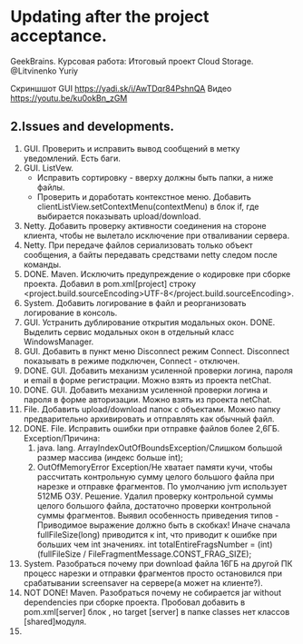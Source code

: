 # Updating after the project acceptance. 
GeekBrains. Курсовая работа: Итоговый проект Cloud Storage.
@Litvinenko Yuriy

Скриншшот GUI https://yadi.sk/i/AwTDqr84PshnQA
Видео https://youtu.be/ku0okBn_zGM

## 2.Issues and developments.
1. GUI. Проверить и исправить вывод сообщений в метку уведомлений. Есть баги.
2. GUI. ListVew. 
	- Исправить сортировку - вверху должны быть папки, а ниже файлы. 
	- Проверить и доработать контекстное меню. 
	Добавить clientListView.setContextMenu(contextMenu) в блок if, где выбирается показывать upload/download.
4. Netty. Добавить проверку активности соединения на стороне клиента, чтобы не вылетало исключение при отваливании сервера.
5. Netty. При передаче файлов сериализовать только объект сообщения, а байты передавать средствами netty следом после команды.
20. DONE. Maven. Исключить предупреждение о кодировке при сборке проекта. 
    Добавил в <properties> pom.xml[project] строку 
    <project.build.sourceEncoding>UTF-8</project.build.sourceEncoding>.
21. System. Добавить логирование в файл и реорганизовать логирование в консоль.
22. GUI. Устранить дублирование открытия модальных окон.
    DONE. Выделить сервис модальных окон в отдельный класс WindowsManager.
23. GUI. Добавить в пункт меню Disconnect режим Connect. 
    Disconnect показывать в режиме подключен, Connect - отключен.
24. DONE. GUI. Добавить механизм усиленной проверки логина, пароля и email в форме регистрации.
    Можно взять из проекта netChat.
25. DONE. GUI. Добавить механизм усиленной проверки логина и пароля в форме авторизации.
        Можно взять из проекта netChat.
26. File. Добавить upload/download папок с объектами. Можно папку предварительно архивировать 
    и отправлять как обычный файл.
27. DONE. File. Исправить ошибки при отправке файлов более 2,6ГБ.
    Exception/Причина: 
    1. java. lang. ArrayIndexOutOfBoundsException/Слишком большой размер массива
        (индекс больше int);
    2. OutOfMemoryError Exception/Не хватает памяти кучи, чтобы рассчитать контрольную сумму 
    целого большого файла при нарезке и отправке фрагментов. По умолчанию jvm использует 512МБ ОЗУ.
    Решение. Удалил проверку контрольной суммы целого большого файла, достаточно проверки 
    контрольной суммы фрагментов.
    Выявил особенность приведения типов - Приводимое выражение должно быть в скобках!
    Иначе сначала fullFileSize(long) приводится к int, что приводит к ошибке при больших чем int значениях.
    int totalEntireFragsNumber = (int) (fullFileSize / FileFragmentMessage.CONST_FRAG_SIZE);
28. System. Разобраться почему при download файла 16ГБ на другой ПК процесс нарезки и отправки 
    фрагментов просто остановился при срабатывании screensaver на сервере(а может на клиенте?).
29. NOT DONE! Maven. Разобраться почему не собирается jar without dependencies при сборке проекта. 
    Пробовал добавить в <build><plugins> pom.xml[server] блок <plugin>, 
    но target [server] в папке classes нет классов [shared]модуля.
30. 

